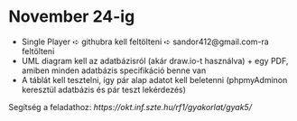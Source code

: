 <h1>November 24-ig</h1>
<ul>
  <li> Single Player ➪ githubra kell feltölteni ➪ sandor412@gmail.com-ra feltölteni </li>
  <li> UML diagram kell az adatbázisról (akár draw.io-t használva) + egy PDF, amiben minden adatbázis specifikáció benne van </li>
  <li> A táblát kell tesztelni, így pár alap adatot kell beletenni (phpmyAdminon keresztül adatbázis és pár teszt lekérdezés) </li>
</ul>
<p>Segítség a feladathoz: <i>https://okt.inf.szte.hu/rf1/gyakorlat/gyak5/</i></p>
